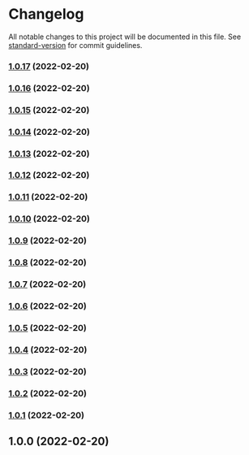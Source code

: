 # Changelog

All notable changes to this project will be documented in this file. See [standard-version](https://github.com/conventional-changelog/standard-version) for commit guidelines.

### [1.0.17](https://github.com/TimeBandit/personal-site/compare/v1.0.16...v1.0.17) (2022-02-20)

### [1.0.16](https://github.com/TimeBandit/personal-site/compare/v1.0.15...v1.0.16) (2022-02-20)

### [1.0.15](https://github.com/TimeBandit/personal-site/compare/v1.0.14...v1.0.15) (2022-02-20)

### [1.0.14](https://github.com/TimeBandit/personal-site/compare/v1.0.13...v1.0.14) (2022-02-20)

### [1.0.13](https://github.com/TimeBandit/personal-site/compare/v1.0.12...v1.0.13) (2022-02-20)

### [1.0.12](https://github.com/TimeBandit/personal-site/compare/v1.0.11...v1.0.12) (2022-02-20)

### [1.0.11](https://github.com/TimeBandit/personal-site/compare/v1.0.10...v1.0.11) (2022-02-20)

### [1.0.10](https://github.com/TimeBandit/personal-site/compare/v1.0.9...v1.0.10) (2022-02-20)

### [1.0.9](https://github.com/TimeBandit/personal-site/compare/v1.0.8...v1.0.9) (2022-02-20)

### [1.0.8](https://github.com/TimeBandit/personal-site/compare/v1.0.7...v1.0.8) (2022-02-20)

### [1.0.7](https://github.com/TimeBandit/personal-site/compare/v1.0.6...v1.0.7) (2022-02-20)

### [1.0.6](https://github.com/TimeBandit/personal-site/compare/v1.0.5...v1.0.6) (2022-02-20)

### [1.0.5](https://github.com/TimeBandit/personal-site/compare/v1.0.4...v1.0.5) (2022-02-20)

### [1.0.4](https://github.com/TimeBandit/personal-site/compare/v1.0.3...v1.0.4) (2022-02-20)

### [1.0.3](https://github.com/TimeBandit/personal-site/compare/v1.0.2...v1.0.3) (2022-02-20)

### [1.0.2](https://github.com/TimeBandit/personal-site/compare/v1.0.1...v1.0.2) (2022-02-20)

### [1.0.1](https://github.com/TimeBandit/personal-site/compare/v1.0.0...v1.0.1) (2022-02-20)

## 1.0.0 (2022-02-20)
